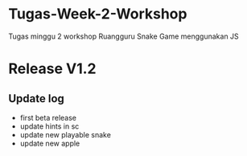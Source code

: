 # Tugas-Week-2-Workshop
Tugas minggu 2 workshop Ruangguru Snake Game menggunakan JS

# Release V1.2

## Update log
- first beta release
- update hints in sc
- update new playable snake
- update new apple
